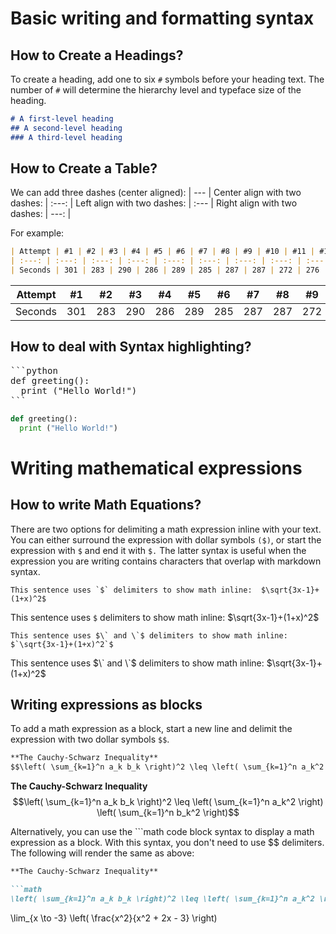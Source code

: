 # Basic writing and formatting syntax

## How to Create a Headings?
To create a heading, add one to six `#` symbols before your heading text. The number of `#` will determine the hierarchy level and typeface size of the heading.
``` markdown
# A first-level heading
## A second-level heading
### A third-level heading
```

## How to Create a Table?
We can add three dashes (center aligned): | --- |
Center align with two dashes: | :---: |
Left align with two dashes: | :--- |
Right align with two dashes: | ---: |

For example: 
```markdown
| Attempt | #1 | #2 | #3 | #4 | #5 | #6 | #7 | #8 | #9 | #10 | #11 | #12 |
| :---: | :---: | :---: | :---: | :---: | :---: | :---: | :---: | :---: | :---: | :---: | :---: | :---: |
| Seconds | 301 | 283 | 290 | 286 | 289 | 285 | 287 | 287 | 272 | 276 | 269 | 254 |
```
| Attempt | #1 | #2 | #3 | #4 | #5 | #6 | #7 | #8 | #9 | #10 | #11 | #12 |
| :---: | :---: | :---: | :---: | :---: | :---: | :---: | :---: | :---: | :---: | :---: | :---: | :---: |
| Seconds | 301 | 283 | 290 | 286 | 289 | 285 | 287 | 287 | 272 | 276 | 269 | 254 |

## How to deal with Syntax highlighting?
<pre>
```python
def greeting():
  print ("Hello World!")
```
</pre>
```python
def greeting():
  print ("Hello World!")
```

# Writing mathematical expressions
## How to write Math Equations?
There are two options for delimiting a math expression inline with your text. You can either surround the expression with dollar symbols `($)`, or start the expression with `$` and end it with `$.` The latter syntax is useful when the expression you are writing contains characters that overlap with markdown syntax.

```This sentence uses `$` delimiters to show math inline:  $\sqrt{3x-1}+(1+x)^2$```

This sentence uses `$` delimiters to show math inline:  $\sqrt{3x-1}+(1+x)^2$

```This sentence uses $\` and \`$ delimiters to show math inline:  $`\sqrt{3x-1}+(1+x)^2`$```

This sentence uses $\` and \`$ delimiters to show math inline:  $`\sqrt{3x-1}+(1+x)^2`$

## Writing expressions as blocks
To add a math expression as a block, start a new line and delimit the expression with two dollar symbols `$$`.
```markdown
**The Cauchy-Schwarz Inequality**
$$\left( \sum_{k=1}^n a_k b_k \right)^2 \leq \left( \sum_{k=1}^n a_k^2 \right) \left( \sum_{k=1}^n b_k^2 \right)$$
```
**The Cauchy-Schwarz Inequality**
$$\left( \sum_{k=1}^n a_k b_k \right)^2 \leq \left( \sum_{k=1}^n a_k^2 \right) \left( \sum_{k=1}^n b_k^2 \right)$$

Alternatively, you can use the ```math code block syntax to display a math expression as a block. With this syntax, you don't need to use $$ delimiters. The following will render the same as above:
```markdown
**The Cauchy-Schwarz Inequality**

```math
\left( \sum_{k=1}^n a_k b_k \right)^2 \leq \left( \sum_{k=1}^n a_k^2 \right) \left( \sum_{k=1}^n b_k^2 \right)
```
\lim_{x \to -3} \left( \frac{x^2}{x^2 + 2x - 3} \right)
	 	
